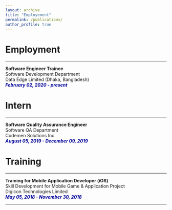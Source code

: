 ```yaml
---
layout: archive
title: "Employement"
permalink: /publications/
author_profile: true
---
```

# Employment 
-------------
<b>Software Engineer Trainee </b><br/>
Software Development Department <br/>
Data Edge Limited (Dhaka, Bangladesh) <br/>
<i style='color:#000099;'>**February 02, 2020 - present**</i><br/>


# Intern
-------------
<b>Software Quality Assurance Engineer </b><br />
Software QA Department <br/>
Codemen Solutions Inc. <br />
<i style='color:#000099;'>**August 05, 2019 - December 09, 2019**</i>


# Training
-------------
<b>Training for Mobile Application Developer (iOS) </b><br />
Skill Development for Mobile Game & Application Project <br/> 
Digicon Technologies Limited <br/> 
<i style='color:#000099;'>**May 05, 2018 - November 30, 2018**</i>

-----------

